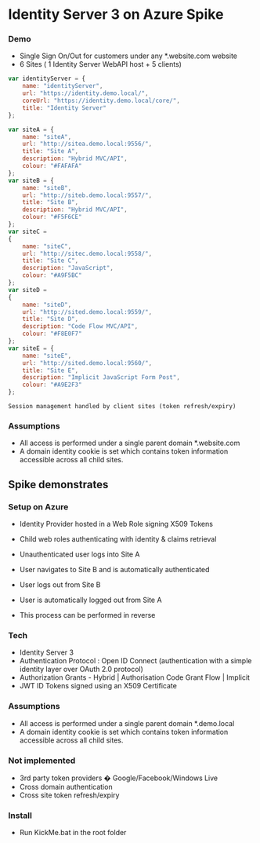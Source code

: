 #  Identity Server 3 on Azure Spike

### Demo

-	Single Sign On/Out for customers under any *.website.com website
-	6 Sites ( 1 Identity Server WebAPI host + 5 clients)

```javascript
var identityServer = {
    name: "identityServer",
    url: "https://identity.demo.local/",
    coreUrl: "https://identity.demo.local/core/",
    title: "Identity Server"
};

var siteA = {
    name: "siteA",
    url: "http://sitea.demo.local:9556/",
    title: "Site A",
    description: "Hybrid MVC/API",
    colour: "#FAFAFA"
};
var siteB = {
    name: "siteB",
    url: "http://siteb.demo.local:9557/",
    title: "Site B",
    description: "Hybrid MVC/API",
    colour: "#F5F6CE"
};
var siteC =
{
    name: "siteC",
    url: "http://sitec.demo.local:9558/",
    title: "Site C",
    description: "JavaScript",
    colour: "#A9F5BC"
};
var siteD =
{
    name: "siteD",
    url: "http://sited.demo.local:9559/",
    title: "Site D",
    description: "Code Flow MVC/API",
    colour: "#F8E0F7"
};
var siteE = {
    name: "siteE",
    url: "http://sited.demo.local:9560/",
    title: "Site E",
    description: "Implicit JavaScript Form Post",
    colour: "#A9E2F3"
};
```

    Session management handled by client sites (token refresh/expiry)
	
### Assumptions

-	All access is performed under a single parent domain *.website.com
-	A domain identity cookie is set which contains token information accessible across all child sites.

## Spike demonstrates

### Setup on Azure  
-	Identity Provider hosted in a Web Role signing X509 Tokens
-	Child web roles authenticating with identity & claims retrieval

-	Unauthenticated user logs into Site A
-	User navigates to Site B and is automatically authenticated
-	User logs out from Site B
-	User is automatically logged out from Site A
-	This process can be performed in reverse


### Tech

-	Identity Server 3
-	Authentication Protocol : Open ID Connect (authentication with a simple identity layer over OAuth 2.0 protocol)
-	Authorization Grants - Hybrid | Authorisation Code Grant Flow  | Implicit 
-	JWT ID Tokens signed using an X509 Certificate

### Assumptions

-	All access is performed under a single parent domain *.demo.local
-	A domain identity cookie is set which contains token information accessible across all child sites.	

### Not implemented
-	3rd party token providers � Google/Facebook/Windows Live
-	Cross domain authentication
- 	Cross site token refresh/expiry

### Install

-	Run KickMe.bat in the root folder

